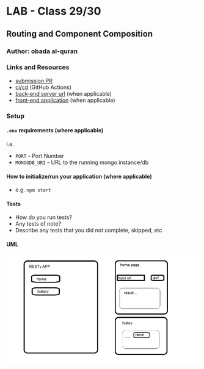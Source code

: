 # LAB - Class 29/30

## Routing and Component Composition

### Author: obada al-quran

### Links and Resources

- [submission PR](http://xyz.com)
- [ci/cd](http://xyz.com) (GitHub Actions)
- [back-end server url](http://xyz.com) (when applicable)
- [front-end application](http://xyz.com) (when applicable)

### Setup

#### `.env` requirements (where applicable)

i.e.

- `PORT` - Port Number
- `MONGODB_URI` - URL to the running mongo instance/db

#### How to initialize/run your application (where applicable)

- e.g. `npm start`

#### Tests

- How do you run tests?
- Any tests of note?
- Describe any tests that you did not complete, skipped, etc

#### UML

![uml](./resty.png)